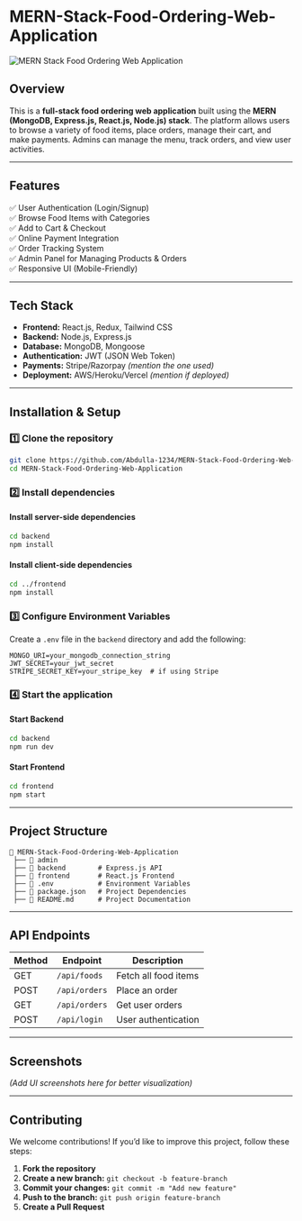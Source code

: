# MERN-Stack-Food-Ordering-Web-Application

![MERN Stack Food Ordering Web Application](https://github.com/user-attachments/assets/cfbd245a-911c-4223-9596-74eabe0f3e3e)

## Overview
This is a **full-stack food ordering web application** built using the **MERN (MongoDB, Express.js, React.js, Node.js) stack**. The platform allows users to browse a variety of food items, place orders, manage their cart, and make payments. Admins can manage the menu, track orders, and view user activities.

---

## Features
✅ User Authentication (Login/Signup)  
✅ Browse Food Items with Categories  
✅ Add to Cart & Checkout  
✅ Online Payment Integration  
✅ Order Tracking System  
✅ Admin Panel for Managing Products & Orders  
✅ Responsive UI (Mobile-Friendly)  

---

## Tech Stack
- **Frontend:** React.js, Redux, Tailwind CSS  
- **Backend:** Node.js, Express.js  
- **Database:** MongoDB, Mongoose  
- **Authentication:** JWT (JSON Web Token)  
- **Payments:** Stripe/Razorpay *(mention the one used)*  
- **Deployment:** AWS/Heroku/Vercel *(mention if deployed)*  

---

## Installation & Setup

### 1️⃣ Clone the repository
```bash
git clone https://github.com/Abdulla-1234/MERN-Stack-Food-Ordering-Web-Application.git
cd MERN-Stack-Food-Ordering-Web-Application
```

### 2️⃣ Install dependencies
#### Install server-side dependencies
```bash
cd backend
npm install
```

#### Install client-side dependencies
```bash
cd ../frontend
npm install
```

### 3️⃣ Configure Environment Variables
Create a `.env` file in the `backend` directory and add the following:
```env
MONGO_URI=your_mongodb_connection_string
JWT_SECRET=your_jwt_secret
STRIPE_SECRET_KEY=your_stripe_key  # if using Stripe
```

### 4️⃣ Start the application
#### Start Backend
```bash
cd backend
npm run dev
```

#### Start Frontend
```bash
cd frontend
npm start
```

---

## Project Structure
```
📂 MERN-Stack-Food-Ordering-Web-Application
 ├── 📂 admin
 ├── 📂 backend        # Express.js API  
 ├── 📂 frontend       # React.js Frontend  
 ├── 📄 .env           # Environment Variables  
 ├── 📄 package.json   # Project Dependencies  
 ├── 📄 README.md      # Project Documentation  
```

---

## API Endpoints
| Method | Endpoint       | Description             |
|--------|---------------|-------------------------|
| GET    | `/api/foods`  | Fetch all food items   |
| POST   | `/api/orders` | Place an order         |
| GET    | `/api/orders` | Get user orders        |
| POST   | `/api/login`  | User authentication    |

---

## Screenshots
*(Add UI screenshots here for better visualization)*  

---

## Contributing
We welcome contributions! If you’d like to improve this project, follow these steps:  
1. **Fork the repository**  
2. **Create a new branch:** `git checkout -b feature-branch`  
3. **Commit your changes:** `git commit -m "Add new feature"`  
4. **Push to the branch:** `git push origin feature-branch`  
5. **Create a Pull Request**  
